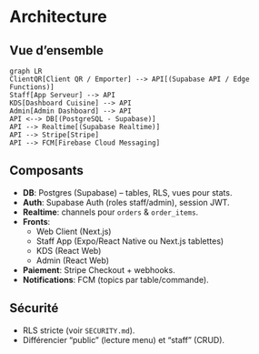 # Architecture

## Vue d’ensemble

```mermaid
graph LR
ClientQR[Client QR / Emporter] --> API[(Supabase API / Edge Functions)]
Staff[App Serveur] --> API
KDS[Dashboard Cuisine] --> API
Admin[Admin Dashboard] --> API
API <--> DB[(PostgreSQL - Supabase)]
API --> Realtime[(Supabase Realtime)]
API --> Stripe[Stripe]
API --> FCM[Firebase Cloud Messaging]
```
## Composants
- **DB**: Postgres (Supabase) – tables, RLS, vues pour stats.
- **Auth**: Supabase Auth (roles staff/admin), session JWT.
- **Realtime**: channels pour `orders` & `order_items`.
- **Fronts**:
  - Web Client (Next.js)
  - Staff App (Expo/React Native ou Next.js tablettes)
  - KDS (React Web)
  - Admin (React Web)
- **Paiement**: Stripe Checkout + webhooks.
- **Notifications**: FCM (topics par table/commande).

## Sécurité
- RLS stricte (voir `SECURITY.md`).
- Différencier “public” (lecture menu) et “staff” (CRUD).
